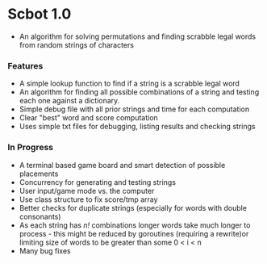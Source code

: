 # Scbot 1.0

* An algorithm for solving permutations and finding scrabble legal words from random strings of characters

### Features
* A simple lookup function to find if a string is a scrabble legal word
* An algorithm for finding all possible combinations of a string and testing each one against a dictionary.
* Simple debug file with all prior strings and time for each computation
* Clear "best" word and score computation
* Uses simple txt files for debugging, listing results and checking strings

### In Progress
* A terminal based game board and smart detection of possible placements
* Concurrency for generating and testing strings
* User input/game mode vs. the computer
* Use class structure to fix score/tmp array
* Better checks for duplicate strings (especially for words with double consonants)
* As each string has *n!*  combinations longer words take much longer to process - this might be reduced by goroutines (requiring a rewrite)or limiting size of words to be greater than some 0 < i < n
* Many bug fixes
